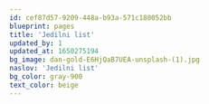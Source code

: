 ```yaml
---
id: cef87d57-9209-448a-b93a-571c180052bb
blueprint: pages
title: 'Jedilni list'
updated_by: 1
updated_at: 1650275194
bg_image: dan-gold-E6HjQaB7UEA-unsplash-(1).jpg
naslov: 'Jedilni list'
bg_color: gray-900
text_color: beige
---
```

